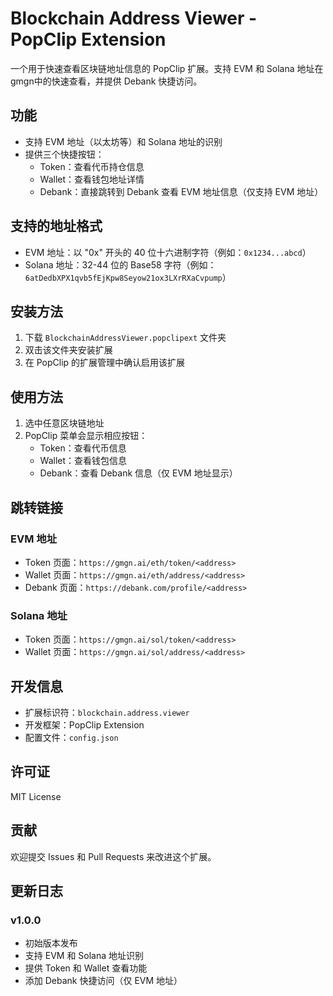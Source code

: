 # Blockchain Address Viewer - PopClip Extension

一个用于快速查看区块链地址信息的 PopClip 扩展。支持 EVM 和 Solana 地址在gmgn中的快速查看，并提供 Debank 快捷访问。

## 功能

- 支持 EVM 地址（以太坊等）和 Solana 地址的识别
- 提供三个快捷按钮：
  - Token：查看代币持仓信息
  - Wallet：查看钱包地址详情
  - Debank：直接跳转到 Debank 查看 EVM 地址信息（仅支持 EVM 地址）

## 支持的地址格式

- EVM 地址：以 "0x" 开头的 40 位十六进制字符（例如：`0x1234...abcd`）
- Solana 地址：32-44 位的 Base58 字符（例如：`6atDedbXPX1qvb5fEjKpw8Seyow21ox3LXrRXaCvpump`）

## 安装方法

1. 下载 `BlockchainAddressViewer.popclipext` 文件夹
2. 双击该文件夹安装扩展
3. 在 PopClip 的扩展管理中确认启用该扩展

## 使用方法

1. 选中任意区块链地址
2. PopClip 菜单会显示相应按钮：
   - Token：查看代币信息
   - Wallet：查看钱包信息
   - Debank：查看 Debank 信息（仅 EVM 地址显示）

## 跳转链接

### EVM 地址
- Token 页面：`https://gmgn.ai/eth/token/<address>`
- Wallet 页面：`https://gmgn.ai/eth/address/<address>`
- Debank 页面：`https://debank.com/profile/<address>`

### Solana 地址
- Token 页面：`https://gmgn.ai/sol/token/<address>`
- Wallet 页面：`https://gmgn.ai/sol/address/<address>`

## 开发信息

- 扩展标识符：`blockchain.address.viewer`
- 开发框架：PopClip Extension
- 配置文件：`config.json`

## 许可证

MIT License

## 贡献

欢迎提交 Issues 和 Pull Requests 来改进这个扩展。

## 更新日志

### v1.0.0
- 初始版本发布
- 支持 EVM 和 Solana 地址识别
- 提供 Token 和 Wallet 查看功能
- 添加 Debank 快捷访问（仅 EVM 地址） 